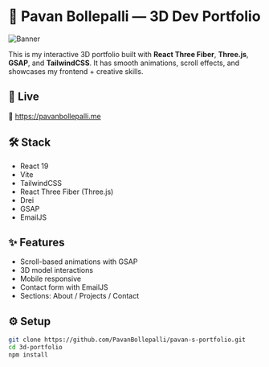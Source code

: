 # 🧠 Pavan Bollepalli — 3D Dev Portfolio

![Banner](public/images/readme.png)

This is my interactive 3D portfolio built with **React Three Fiber**, **Three.js**, **GSAP**, and **TailwindCSS**. It has smooth animations, scroll effects, and showcases my frontend + creative skills.

## 🚀 Live

**🔗** https://pavanbollepalli.me

## 🛠️ Stack

- React 19
- Vite
- TailwindCSS
- React Three Fiber (Three.js)
- Drei
- GSAP
- EmailJS

## ✨ Features

- Scroll-based animations with GSAP
- 3D model interactions
- Mobile responsive
- Contact form with EmailJS
- Sections: About / Projects / Contact

## ⚙️ Setup

```bash
git clone https://github.com/PavanBollepalli/pavan-s-portfolio.git
cd 3d-portfolio
npm install

